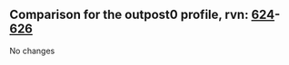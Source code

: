 ## Comparison for the outpost0 profile, rvn: [624](https://github.com/PRO100KatYT/FortniteProfileRevisions/tree/main/profiles/outpost0/624%20outpost0.json)-[626](https://github.com/PRO100KatYT/FortniteProfileRevisions/tree/main/profiles/outpost0/626%20outpost0.json)

No changes
